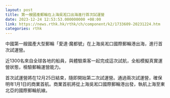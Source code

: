 ```yaml
---
layout: post
title: 第一艘國產郵輪在上海吳淞口出海進行首次試運營
date: 2023-12-24 12:53:53.000000000 +08:00
link: https://news.rthk.hk/rthk/ch/component/k2/1733609-20231224.htm
categories: rthk
---
```


中國第一艘國產大型郵輪「愛達·魔都號」在上海吳淞口國際郵輪港出海，進行首次試運營。

近1300名來自全球各地的船員，與體驗乘客一起完成這次試航，全船模擬真實運營狀態，檢驗郵輪運營能力。

首次試運營將在12月25日結束，隨即開始第二次試運營。通過兩次試運營，確保明年1月1日的商業首航。商業首航將從上海吳淞口國際郵輪港出發，執航上海至東北亞的國際郵輪航線。
